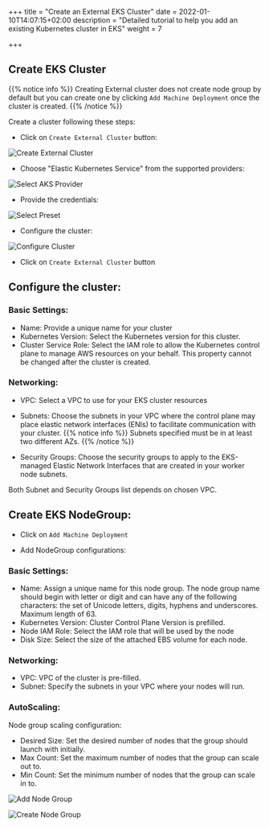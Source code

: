 +++
title = "Create an External EKS Cluster"
date = 2022-01-10T14:07:15+02:00
description = "Detailed tutorial to help you add an existing Kubernetes cluster in EKS"
weight = 7

+++

## Create EKS Cluster

{{% notice info %}}
Creating External cluster does not create node group by default but you can create one by clicking `Add Machine Deployment` once the cluster is created.
{{% /notice %}}

Create a cluster following these steps:

- Click on `Create External Cluster` button:

![Create External Cluster](/img/kubermatic/v2.21/tutorials/external_clusters/create_external_cluster.png "Create External Cluster")

- Choose "Elastic Kubernetes Service" from the supported providers:

![Select AKS Provider](/img/kubermatic/v2.21/tutorials/external_clusters/eks_selection.png "Select EKS Provider")

- Provide the credentials:

![Select Preset](/img/kubermatic/v2.21/tutorials/external_clusters/select_eks_preset.png "Select Preset")

- Configure the cluster:

![Configure Cluster](/img/kubermatic/v2.21/tutorials/external_clusters/eks_settings.png "Configure Cluster")

- Click on `Create External Cluster` button

## Configure the cluster:

### Basic Settings:
- Name: Provide a unique name for your cluster
- Kubernetes Version: Select the Kubernetes version for this cluster.
- Cluster Service Role: Select the IAM role to allow the Kubernetes control plane to manage AWS resources on your behalf. This property cannot be changed after the cluster is created. 

### Networking:
- VPC: Select a VPC to use for your EKS cluster resources

- Subnets: Choose the subnets in your VPC where the control plane may place elastic network interfaces (ENIs) to facilitate communication with your cluster.
{{% notice info %}}
Subnets specified must be in at least two different AZs.
{{% /notice %}}

- Security Groups: Choose the security groups to apply to the EKS-managed Elastic Network Interfaces that are created in your worker node subnets. 

Both Subnet and Security Groups list depends on chosen VPC.

## Create EKS NodeGroup:

- Click on `Add Machine Deployment`

- Add NodeGroup configurations:

### Basic Settings:
- Name: Assign a unique name for this node group.
  The node group name should begin with letter or digit and can have any of the following characters: the set of Unicode letters, digits, hyphens and underscores. Maximum length of 63.
- Kubernetes Version: Cluster Control Plane Version is prefilled.
- Node IAM Role: Select the IAM role that will be used by the node
- Disk Size: Select the size of the attached EBS volume for each node.

### Networking:
- VPC: VPC of the cluster is pre-filled.
- Subnet: Specify the subnets in your VPC where your nodes will run.

### AutoScaling: 
Node group scaling configuration:
- Desired Size: Set the desired number of nodes that the group should launch with initially.
- Max Count: Set the maximum number of nodes that the group can scale out to.
- Min Count: Set the minimum number of nodes that the group can scale in to.

![Add Node Group](/img/kubermatic/v2.21/tutorials/external_clusters/add_md.png "Add Node Group")

![Create Node Group](/img/kubermatic/v2.21/tutorials/external_clusters/create_eks_md.png "Create Node Group")
